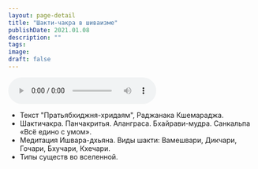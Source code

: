 ```yaml
---
layout: page-detail
title: "Шакти-чакра в шиваизме"
publishDate: 2021.01.08
description: ""
tags:
image:
draft: false
---
```


<audio title="2021.01.08 - Шакти-чакра в шиваизме.mp3" src="/upload/iblock/f8d/f8d54e8661f5dd90a5facfd762b64bf8.mp3" controls=""></audio>

* Текст "Пратьябхиджня-хридаям", Раджанака Кшемараджа.
* Шактичакра. Панчакритья. Аланграса. Бхайрави-мудра. Санкальпа «Всё едино с умом».
* Медитация Ишвара-дхьяна. Виды шакти: Вамешвари, Дикчари, Гочари, Бхучари, Кхечари.
* Типы существ во вселенной.

  
